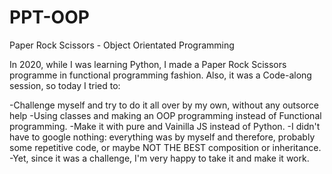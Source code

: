 # PPT-OOP
Paper Rock Scissors - Object Orientated Programming

In 2020, while I was learning Python, I made a Paper Rock Scissors programme in functional programming fashion. Also, it was a Code-along session, so today I tried to:
 
-Challenge myself and try to do it all over by my own, without any outsorce help
-Using classes and making an OOP programming instead of Functional programming.
-Make it with pure and Vainilla JS instead of Python.
-I didn't have to google nothing: everything was by myself and therefore, probably some repetitive code, or maybe NOT THE BEST composition or inheritance.
-Yet, since it was a challenge, I'm very happy to take it and make it work.
